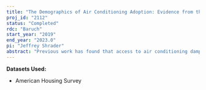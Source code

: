 ```yaml
---
title: "The Demographics of Air Conditioning Adoption: Evidence from the American Housing Survey"
proj_id: "2112"
status: "Completed"
rdc: "Baruch"
start_year: "2019"
end_year: "2023.0"
pi: "Jeffrey Shrader"
abstract: "Previous work has found that access to air conditioning dampens the relationship between heat and mortality, but it has used coarse, noisy measures of air conditioning adoption. We propose to develop annual, county-level measures of air conditioning adoption from the American Housing Survey. We will develop this measure by, first, estimating how air conditioning adoption depends, state by state, on respondents’ demographic characteristics and locations’ average weather and, second, combining these state-level estimates with county-level American Community Survey demographic information to calculate our county-level measure. We will use our new county-measure to improve previous estimates of the benefit of air conditioning, to estimate whether the availability of air conditioning makes weather forecasts more or less important for health outcomes, and to estimate whether the availability of air conditioning makes public health interventions more or less successful at reducing mortality from extreme heat."
---
```


**Datasets Used:**

  - American Housing Survey 

